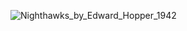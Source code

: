 ![Nighthawks_by_Edward_Hopper_1942](https://github.com/seung-00/seung-00/assets/46865281/616bd220-0f92-42e0-ac5c-11381b9dcde7)
